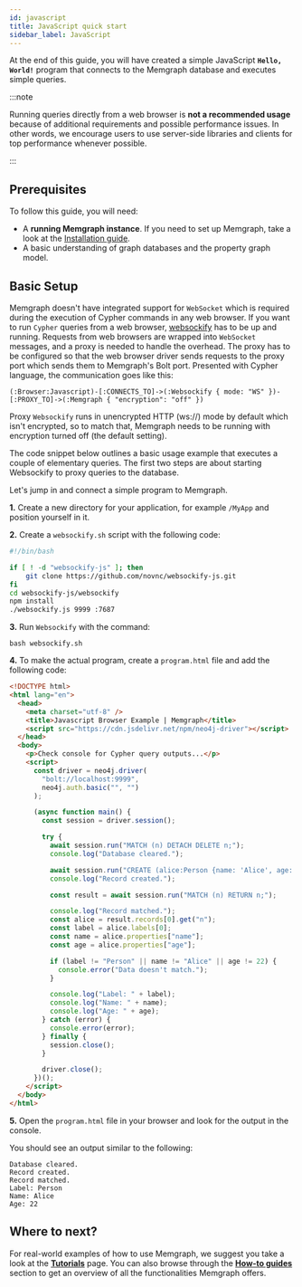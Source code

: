 ```yaml
---
id: javascript
title: JavaScript quick start
sidebar_label: JavaScript
---
```


At the end of this guide, you will have created a simple JavaScript **`Hello,
World!`** program that connects to the Memgraph database and executes simple
queries.

:::note

Running queries directly from a web browser is **not a recommended usage**
because of additional requirements and possible performance issues. In other
words, we encourage users to use server-side libraries and clients for top
performance whenever possible.

:::

## Prerequisites

To follow this guide, you will need:

- A **running Memgraph instance**. If you need to set up Memgraph, take a look
  at the [Installation guide](/installation/overview.md).
- A basic understanding of graph databases and the property graph model.

## Basic Setup

Memgraph doesn't have integrated support for `WebSocket` which is required
during the execution of Cypher commands in any web browser. If you want to run
`Cypher` queries from a web browser,
[websockify](https://github.com/novnc/websockify-js) has to be up and running.
Requests from web browsers are wrapped into `WebSocket` messages, and a proxy is
needed to handle the overhead. The proxy has to be configured so that the web
browser driver sends requests to the proxy port which sends them to Memgraph's
Bolt port. Presented with Cypher language, the communication goes like this:

```cypher
(:Browser:Javascript)-[:CONNECTS_TO]->(:Websockify { mode: "WS" })-[:PROXY_TO]->(:Memgraph { "encryption": "off" })
```

Proxy `Websockify` runs in unencrypted HTTP (ws://) mode by default which isn't
encrypted, so to match that, Memgraph needs to be running with encryption turned
off (the default setting).

The code snippet below outlines a basic usage example that executes a couple of
elementary queries. The first two steps are about starting Websockify to proxy
queries to the database.

Let's jump in and connect a simple program to Memgraph.

**1.** Create a new directory for your application, for example `/MyApp` and
position yourself in it.

**2.** Create a `websockify.sh` script with the following code:

```bash
#!/bin/bash

if [ ! -d "websockify-js" ]; then
    git clone https://github.com/novnc/websockify-js.git
fi
cd websockify-js/websockify
npm install
./websockify.js 9999 :7687
```

**3.** Run `Websockify` with the command:

```
bash websockify.sh
```

**4.** To make the actual program, create a `program.html` file and add the
following code:

```html
<!DOCTYPE html>
<html lang="en">
  <head>
    <meta charset="utf-8" />
    <title>Javascript Browser Example | Memgraph</title>
    <script src="https://cdn.jsdelivr.net/npm/neo4j-driver"></script>
  </head>
  <body>
    <p>Check console for Cypher query outputs...</p>
    <script>
      const driver = neo4j.driver(
        "bolt://localhost:9999",
        neo4j.auth.basic("", "")
      );

      (async function main() {
        const session = driver.session();

        try {
          await session.run("MATCH (n) DETACH DELETE n;");
          console.log("Database cleared.");

          await session.run("CREATE (alice:Person {name: 'Alice', age: 22});");
          console.log("Record created.");

          const result = await session.run("MATCH (n) RETURN n;");

          console.log("Record matched.");
          const alice = result.records[0].get("n");
          const label = alice.labels[0];
          const name = alice.properties["name"];
          const age = alice.properties["age"];

          if (label != "Person" || name != "Alice" || age != 22) {
            console.error("Data doesn't match.");
          }

          console.log("Label: " + label);
          console.log("Name: " + name);
          console.log("Age: " + age);
        } catch (error) {
          console.error(error);
        } finally {
          session.close();
        }

        driver.close();
      })();
    </script>
  </body>
</html>
```

**5.** Open the `program.html` file in your browser and look for the output in
the console.

You should see an output similar to the following:

```
Database cleared.
Record created.
Record matched.
Label: Person
Name: Alice
Age: 22
```

## Where to next?

For real-world examples of how to use Memgraph, we suggest you take a look at
the **[Tutorials](/tutorials/overview.md)** page. You can also browse through
the **[How-to guides](/how-to-guides/overview.md)**
section to get an overview of all the functionalities Memgraph offers.
